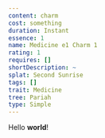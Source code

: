 ```yaml
---
content: charm
cost: something
duration: Instant
essence: 1
name: Medicine e1 Charm 1
rating: 1
requires: []
shortDescription: ~
splat: Second Sunrise
tags: []
trait: Medicine
tree: Pariah
type: Simple
---
```


Hello **world**!
